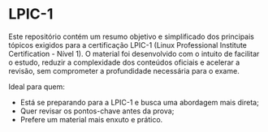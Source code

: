 # LPIC-1

Este repositório contém um resumo objetivo e simplificado dos principais tópicos exigidos para a certificação LPIC-1 (Linux Professional Institute Certification - Nível 1). O material foi desenvolvido com o intuito de facilitar o estudo, reduzir a complexidade dos conteúdos oficiais e acelerar a revisão, sem comprometer a profundidade necessária para o exame.

Ideal para quem:

- Está se preparando para a LPIC-1 e busca uma abordagem mais direta;
- Quer revisar os pontos-chave antes da prova;
- Prefere um material mais enxuto e prático.

